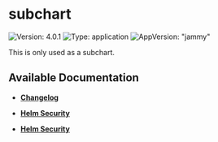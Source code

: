 # subchart

![Version: 4.0.1](https://img.shields.io/badge/Version-4.0.1-informational?style=flat-square) ![Type: application](https://img.shields.io/badge/Type-application-informational?style=flat-square) ![AppVersion: "jammy"](https://img.shields.io/badge/AppVersion-"jammy"-informational?style=flat-square)

This is only used as a subchart.

## Available Documentation

- [**Changelog**](CHANGELOG)

- [**Helm Security**](container-security)

- [**Helm Security**](helm-security)


